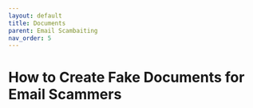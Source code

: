 ```yaml
---
layout: default
title: Documents
parent: Email Scambaiting
nav_order: 5
---
```


# How to Create Fake Documents for Email Scammers
